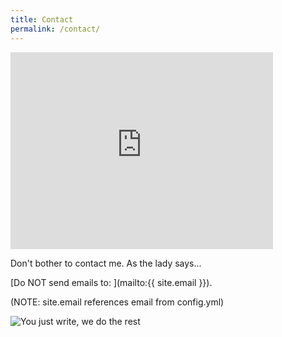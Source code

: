 ```yaml
---
title: Contact
permalink: /contact/
---
```



<iframe width="420" height="315" src="https://www.youtube.com/embed/tojjWQvlPN8?start=35" frameborder="0" allowfullscreen></iframe>

Don't bother to contact me. As the lady says...

[Do NOT send emails to: ](mailto:{{ site.email }}).

   (NOTE: site.email references email from config.yml)

   ![You just write, we do the rest](https://www.swipe.to/perm-static/intro/markdown-lesson.png)